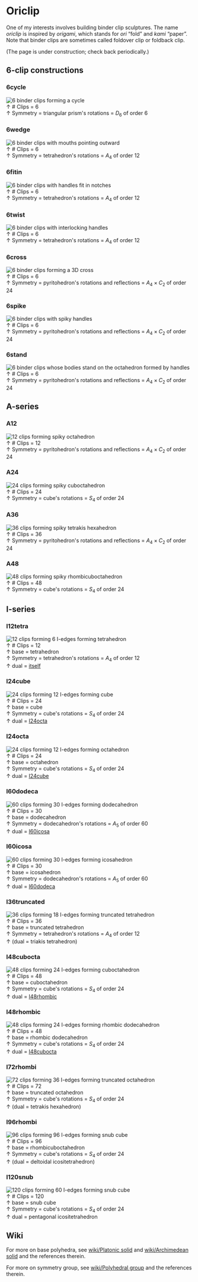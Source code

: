 
# Oriclip

One of my interests involves building binder clip sculptures.
The name *oriclip* is inspired by *origami*,
which stands for *ori* “fold” and *kami* “paper”.
Note that binder clips are sometimes called foldover clip or foldback clip.

(The page is under construction; check back periodically.)

## 6-clip constructions

### 6cycle

![6 binder clips forming a cycle](6cycle.jpg)  
↑ # Clips = 6  
↑ Symmetry = triangular prism's rotations = $D_6$ of order 6

### 6wedge

![6 binder clips with mouths pointing outward](6wedge.jpg)  
↑ # Clips = 6  
↑ Symmetry = tetrahedron's rotations = $A_4$ of order 12

### 6fitin

![6 binder clips with handles fit in notches](6fitin.jpg)  
↑ # Clips = 6  
↑ Symmetry = tetrahedron's rotations = $A_4$ of order 12

### 6twist

![6 binder clips with interlocking handles](6twist.jpg)  
↑ # Clips = 6  
↑ Symmetry = tetrahedron's rotations = $A_4$ of order 12

### 6cross

![6 binder clips forming a 3D cross](6cross.jpg)  
↑ # Clips = 6  
↑ Symmetry = pyritohedron's rotations and reflections = $A_4\times C_2$ of order 24

### 6spike

![6 binder clips with spiky handles](6spike.jpg)  
↑ # Clips = 6  
↑ Symmetry = pyritohedron's rotations and reflections = $A_4\times C_2$ of order 24

### 6stand

![6 binder clips whose bodies stand on the octahedron formed by handles](6stand.jpg)  
↑ # Clips = 6  
↑ Symmetry = pyritohedron's rotations and reflections = $A_4\times C_2$ of order 24

## A-series

### A12

![12 clips forming spiky octahedron](A12.jpg)  
↑ # Clips = 12  
↑ Symmetry = pyritohedron's rotations and reflections = $A_4\times C_2$ of order 24

### A24

![24 clips forming spiky cuboctahedron](A24.jpg)  
↑ # Clips = 24  
↑ Symmetry = cube's rotations = $S_4$ of order 24

### A36

![36 clips forming spiky tetrakis hexahedron](A36.jpg)  
↑ # Clips = 36  
↑ Symmetry = pyritohedron's rotations and reflections = $A_4\times C_2$ of order 24

### A48

![48 clips forming spiky rhombicuboctahedron](A48.jpg)  
↑ # Clips = 48  
↑ Symmetry = cube's rotations = $S_4$ of order 24

## I-series

### I12tetra

![12 clips forming 6 I-edges forming tetrahedron](I12tetra.jpg)  
↑ # Clips = 12  
↑ base = tetrahedron  
↑ Symmetry = tetrahedron's rotations = $A_4$ of order 12  
↑ dual = [itself](#i12tetra)  

### I24cube

![24 clips forming 12 I-edges forming cube](I24cube.jpg)  
↑ # Clips = 24  
↑ base = cube  
↑ Symmetry = cube's rotations = $S_4$ of order 24  
↑ dual = [I24octa](#i24octa)  

### I24octa

![24 clips forming 12 I-edges forming octahedron](I24octa.jpg)  
↑ # Clips = 24  
↑ base = octahedron  
↑ Symmetry = cube's rotations = $S_4$ of order 24  
↑ dual = [I24cube](#i24cube)  

### I60dodeca

![60 clips forming 30 I-edges forming dodecahedron](I60dodeca.jpg)  
↑ # Clips = 30  
↑ base = dodecahedron  
↑ Symmetry = dodecahedron's rotations = $A_5$ of order 60  
↑ dual = [I60icosa](#i60icosa)  

### I60icosa

![60 clips forming 30 I-edges forming icosahedron](I60icosa.jpg)  
↑ # Clips = 30  
↑ base = icosahedron  
↑ Symmetry = dodecahedron's rotations = $A_5$ of order 60  
↑ dual = [I60dodeca](#i60dodeca)  

### I36truncated

![36 clips forming 18 I-edges forming truncated tetrahedron](I36truncated.jpg)  
↑ # Clips = 36  
↑ base = truncated tetrahedron  
↑ Symmetry = tetrahedron's rotations = $A_4$ of order 12  
↑ (dual = triakis tetrahedron)  

### I48cubocta

![48 clips forming 24 I-edges forming cuboctahedron](I48cubocta.jpg)  
↑ # Clips = 48  
↑ base = cuboctahedron  
↑ Symmetry = cube's rotations = $S_4$ of order 24  
↑ dual = [I48rhombic](#i48rhombic)  

### I48rhombic

![48 clips forming 24 I-edges forming rhombic dodecahedron](I48rhombic.jpg)  
↑ # Clips = 48  
↑ base = rhombic dodecahedron  
↑ Symmetry = cube's rotations = $S_4$ of order 24  
↑ dual = [I48cubocta](#i48cubocta)  

### I72rhombi

![72 clips forming 36 I-edges forming truncated octahedron](I72truncated.jpg)  
↑ # Clips = 72  
↑ base = truncated octahedron  
↑ Symmetry = cube's rotations = $S_4$ of order 24  
↑ (dual =  tetrakis hexahedron)  

### I96rhombi

![96 clips forming 96 I-edges forming snub cube](I96rhombi.jpg)  
↑ # Clips = 96  
↑ base = rhombicuboctahedron  
↑ Symmetry = cube's rotations = $S_4$ of order 24  
↑ (dual = deltoidal icositetrahedron)  

### I120snub

![120 clips forming 60 I-edges forming snub cube](I120snub.jpg)  
↑ # Clips = 120  
↑ base = snub cube  
↑ Symmetry = cube's rotations = $S_4$ of order 24  
↑ dual = pentagonal icositetrahedron  

## Wiki

For more on base polyhedra, see
[wiki/Platonic solid](https://en.wikipedia.org/wiki/Platonic_solid)
and
[wiki/Archimedean solid](https://en.wikipedia.org/wiki/Archimedean_solid)
and the references therein.

For more on symmetry group, see
[wiki/Polyhedral group](https://en.wikipedia.org/wiki/Polyhedral_group)
and the references therein.
